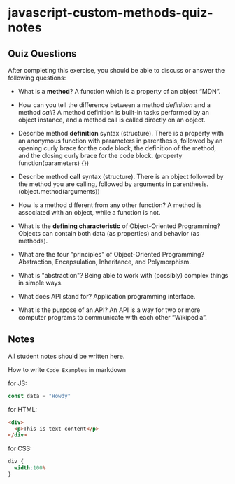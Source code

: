# javascript-custom-methods-quiz-notes

## Quiz Questions

After completing this exercise, you should be able to discuss or answer the following questions:

- What is a **method**?
A function which is a property of an object “MDN”.

- How can you tell the difference between a method
_definition_ and a method _call_?
A method definition is built-in tasks performed by an object instance, and a method call is called directly on an object.

- Describe method **definition** syntax (structure).
There is a property with an anonymous function with parameters in parenthesis, followed by an opening curly brace for the code block, the definition of the method, and the closing curly brace for the code block.
(property function(parameters) {})

- Describe method **call** syntax (structure).
There is an object followed by the method you are calling, followed by arguments in parenthesis.
(object.method(arguments))

- How is a method different from any other function?
A method is associated with an object, while a function is not.

- What is the **defining characteristic** of
Object-Oriented Programming?
Objects can contain both data (as properties) and behavior (as methods).

- What are the four "principles" of Object-Oriented Programming?
Abstraction, Encapsulation, Inheritance, and Polymorphism.

- What is "abstraction"?
Being able to work with (possibly) complex things in simple ways.

- What does API stand for?
Application programming interface.

- What is the purpose of an API?
An API is a way for two or more computer programs to communicate with each other “Wikipedia”.

## Notes

All student notes should be written here.


How to write `Code Examples` in markdown

for JS:
```javascript
const data = "Howdy"
```

for HTML:
```html
<div>
  <p>This is text content</p>
</div>
```

for CSS:
```css
div {
  width:100%
}
```

